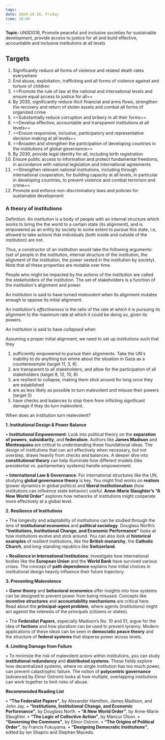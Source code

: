 ```yaml
---
tags: 
date: 2024-10-18, Friday
time: 18:04
---
```


**Topic:** UNSDG16, Promote peaceful and inclusive societies for sustainable development, provide access to justice for all and build effective, accountable and inclusive institutions at all levels

## Targets

1. Significantly reduce all forms of violence and related death rates everywhere
2. End abuse, exploitation, trafficking and all forms of violence against and torture of children
3. ==Promote the rule of law at the national and international levels and ensure equal access to justice for all==
4. By 2030, significantly reduce illicit financial and arms flows, strengthen the recovery and return of stolen assets and combat all forms of organized crime
5. ==Substantially reduce corruption and bribery in all their forms==
6. ==Develop effective, accountable and transparent institutions at all levels==
7. ==Ensure responsive, inclusive, participatory and representative decision-making at all levels==
8. ==Broaden and strengthen the participation of developing countries in the institutions of global governance==
9. By 2030, provide legal identity for all, including birth registration
10. Ensure public access to information and protect fundamental freedoms, in accordance with national legislation and international agreements
11. ==Strengthen relevant national institutions, including through international cooperation, for building capacity at all levels, in particular in developing countries, to prevent violence and combat terrorism and crime==
12. Promote and enforce non-discriminatory laws and policies for sustainable development

### A theory of institutions

Definition. An *institution* is a body of people with an internal structure which works to bring the the world to a certain state (its alignment), and is empowered as an entity by society to some extent to pursue this state, i.e, allowed to take actions that individuals (both inside and outside of the institution) are not.

Thus, a constructor of an institution would take the following arguments: (set of people in the institution, internal structure of the institution, the alignment of the institution, the power vested in the institution by society). Note that all these properties are mutable over time.

People who might be impacted by the actions of the institution are called the *stakeholders* of the institution. The set of stakeholders is a function of the institution's alignment and power. 

An institution is said to have turned *malevolent* when its alignment mutates enough to oppose its initial alignment.

An institution's *effectiveness* is the ratio of the rate at which it is pursuing its alignment to the maximum rate at which it could be doing so, given its powers.

An institution is said to have *collapsed* when


Assuming a proper initial alignment, we need to set up institutions such that they
1. sufficiently empowered to pursue their alignments. Take the UN's inability to do anything but whine about the situation in Gaza as a counterexample (target 11, 3, 6).
2. are transparent to all stakeholders, and allow for the participation of all stakeholders (target 8, 12, 10, 6).
3. are resilient to collapse, making them stick around for long once they are established
4. are as less likely as possible to turn malevolent and misuse their powers (target 5)
5. have checks and balances to stop them from inflicting significant damage if they do turn malevolent.

When does an institution turn malevolent? 


**1. Institutional Design & Power Balance**

• **Institutional Empowerment**: Look into political theory on the **separation of powers**, **subsidiarity**, and **federalism**. Authors like **James Madison** and **Montesquieu** are critical to understanding these foundational ideas. The design of institutions that can act effectively when necessary, but not overstep, draws heavily from checks and balances. A deeper dive into **constitutional theory** can help illuminate how different models (like presidential vs. parliamentary systems) handle empowerment.

• **International Law & Governance**: For international structures like the UN, studying **global governance theory** is key. You might find works on **realism** (power dynamics in global politics) and **liberal institutionalism** (how institutions can influence state behavior) useful. **Anne-Marie Slaughter’s “A New World Order”** explores how networks of institutions might cooperate more effectively at a global level.

**2. Resilience of Institutions**

• The longevity and adaptability of institutions can be studied through the lens of **institutional economics** and **political sociology**. Douglass North’s **“Institutions, Institutional Change, and Economic Performance”** looks at how institutions evolve and stick around. You can also look at **historical examples** of resilient institutions, like the **British monarchy**, the **Catholic Church**, and long-standing republics like **Switzerland**.

• **Resilience in International Institutions**: Investigate how international bodies like the **European Union** and the **World Bank** have survived various crises. The concept of **path dependence** explains how initial choices in institutional design heavily influence their future trajectory.

**3. Preventing Malevolence**

• **Game theory** and **behavioral economics** offer insights into how systems can be designed to prevent power from being misused. Concepts like **incentive structures** and **accountability mechanisms** are critical here. Read about the **principal-agent problem**, where agents (institutions) might act against the interests of the principals (citizens or states).

• The **Federalist Papers**, especially Madison’s No. 10 and 51, argue for the idea of **factions** and how pluralism can be used to prevent tyranny. Modern applications of these ideas can be seen in **democratic peace theory** and the structure of **federal systems** that disperse power across levels.

**4. Limiting Damage from Failure**

• To minimize the risk of malevolent actors within institutions, you can study **institutional redundancy** and **distributed systems**. These fields explore how decentralized systems, where no single institution has too much power, can prevent catastrophic failure. The notion of **polycentric governance** (advanced by Elinor Ostrom) looks at how multiple, overlapping institutions can work together to limit risks of abuse.

**Recommended Reading List**

• **“The Federalist Papers”**, by Alexander Hamilton, James Madison, and John Jay.
• **“Institutions, Institutional Change, and Economic Performance”**, by Douglass North.
• **“A New World Order”**, by Anne-Marie Slaughter.
• **“The Logic of Collective Action”**, by Mancur Olson.
• **“Governing the Commons”**, by Elinor Ostrom.
• **“The Origins of Political Order”**, by Francis Fukuyama.
• **“Designing Democratic Institutions”**, edited by Ian Shapiro and Stephen Macedo.